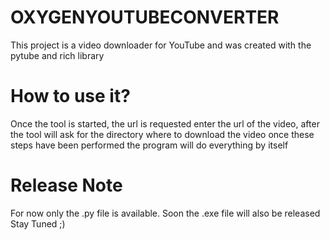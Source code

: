 # OXYGENYOUTUBECONVERTER
This project is a video downloader for YouTube and was created with the pytube and rich library

# How to use it?
Once the tool is started, the url is requested enter the url of the video, after the tool will ask for the directory where to download the video once these steps have been performed the program will do everything by itself

# Release Note
For now only the .py file is available. Soon the .exe file will also be released Stay Tuned ;)
